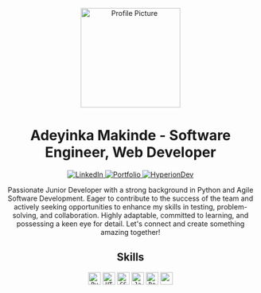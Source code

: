 <p align="center">
  <img src="https://unsplash.com/photos/d0oYF8hm4GI/download?ixid=MnwxMjA3fDB8MXxzZWFyY2h8OHx8Y2FydG9vbnxlbnwwfHx8fDE2ODI0MTUwMTk&force=true&w=1920" alt="Profile Picture" width="200" />
</p>

<h1 align="center">Adeyinka Makinde - Software Engineer, Web Developer</h1>

<p align="center">
  <a href="https://www.linkedin.com/in/joseph-makinde-0a1173225">
    <img src="https://img.shields.io/badge/-LinkedIn-0077B5?style=flat&logo=LinkedIn&logoColor=white" alt="LinkedIn" />
  </a>
  <a href="https://elvizier.netlify.app/">
    <img src="https://img.shields.io/badge/-Portfolio-ff69b4?style=flat&logo=HTML5&logoColor=white" alt="Portfolio" />
  </a>
  <a href="https://www.hyperiondev.com/portfolio/126722/">
    <img src="https://img.shields.io/badge/-HyperionDev-4FC08D?style=flat&logo=Python&logoColor=white" alt="HyperionDev" />
  </a>
</p>

<p align="center">
  Passionate Junior Developer with a strong background in Python and Agile Software Development. Eager to contribute to the success of the team and actively seeking opportunities to enhance my skills in testing, problem-solving, and collaboration. Highly adaptable, committed to learning, and possessing a keen eye for detail. Let's connect and create something amazing together!
</p>

<h2 align="center">Skills</h2>

<p align="center">
  <code><img height="25" src="https://cdn.jsdelivr.net/gh/devicons/devicon/icons/python/python-original.svg" alt="Python" /></code>
  <code><img height="25" src="https://cdn.jsdelivr.net/gh/devicons/devicon/icons/html5/html5-original.svg" alt="HTML5" /></code>
  <code><img height="25" src="https://cdn.jsdelivr.net/gh/devicons/devicon/icons/css3/css3-original.svg" alt="CSS3" /></code>
  <code><img height="25" src="https://cdn.jsdelivr.net/gh/devicons/devicon/icons/javascript/javascript-original.svg" alt="JavaScript" /></code>
  <code><img height="25" src="https://cdn.jsdelivr.net/gh/devicons/devicon/icons/react/react-original.svg" alt="React" /></code>
  <code><img height="25" src="https://cdn.jsdelivr.net/gh/devicons/devicon/icons/django/django-plain.svg" /></code>
</p>
